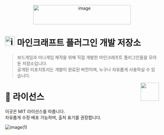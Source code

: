 <div align="center">
  <img width="320" height="64" alt="image" src="https://github.com/user-attachments/assets/2dd03fd0-c653-4767-af0c-503e239018ad" />
</div>

# <img width="32" height="32" alt="image" src="https://github.com/user-attachments/assets/82bbc622-6c46-42b2-a1db-35040001c0c4" /> 마인크래프트 플러그인 개발 저장소

> 보드게임과 미니게임 제작을 위해 직접 개발한 마인크래프트 플러그인들을 모아둔 저장소입니다.<br>
> 공개된 리포지토리는 개발이 완료된 버전이며, 누구나 자유롭게 사용하실 수 있습니다.<br>

  <img src="https://musical-palmier-53bce7.netlify.app/.netlify/functions/random-image" width="60" align="right">

# 📄 라이선스
이곳은 MIT 라이선스를 따릅니다.  
자유롭게 수정·배포 가능하며, 출처 표기를 권장합니다.

![image(1)](https://github.com/user-attachments/assets/658db88e-a640-4314-901d-2270b1bed751)
